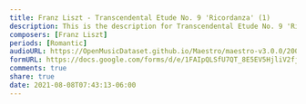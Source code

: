 ```yaml
---
title: Franz Liszt - Transcendental Etude No. 9 'Ricordanza' (1)
description: This is the description for Transcendental Etude No. 9 'Ricordanza' by Franz Liszt
composers: [Franz Liszt]
periods: [Romantic]
audioURL: https://OpenMusicDataset.github.io/Maestro/maestro-v3.0.0/2004/MIDI-Unprocessed_XP_01_R1_2004_04-05_ORIG_MID--AUDIO_01_R1_2004_05_Track05_wav.midi
formURL: https://docs.google.com/forms/d/e/1FAIpQLSfU7QT_8E5EV5HjliV2fj-8I4N6N74h8ihBiLgX_ytgr6u8Gw/viewform
comments: true
share: true
date: 2021-08-08T07:43:13-06:00
---
```

